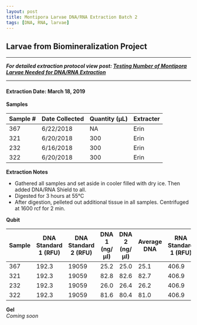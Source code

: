 ```yaml
---
layout: post
title: Montipora Larvae DNA/RNA Extraction Batch 2
tags: [DNA, RNA, larvae]
---
```


## Larvae from Biomineralization Project

--- 
***For detailed extraction protocol view post: [Testing Number of Montipora Larvae Needed for DNA/RNA Extraction](https://meschedl.github.io/MESPutnam_Open_Lab_Notebook/Montipora-Larvae-DNA-RNA-Test/)***

---


#### Extraction Date: March 18, 2019
**Samples**

|Sample #|Date Collected|Quantity (µL)|Extracter|
|-----|-------|------|------|
|367|6/22/2018|NA|Erin|
|321|6/20/2018|300|Erin|
|232|6/16/2018|300|Erin|
|322|6/20/2018|300|Erin|

**Extraction Notes**
- Gathered all samples and set aside in cooler filled with dry ice. Then added DNA/RNA Shield to all.
- Digested for 3 hours at 55°C
- After digestion, pelleted out additional tissue in all samples. Centrifuged at 1600 rcf for 2 min.

**Qubit** 

|Sample|DNA Standard 1 (RFU)|DNA Standard 2 (RFU)|DNA 1 (ng/µl)|DNA 2 (ng/µl)|Average DNA| RNA Standard 1 (RFU)| RNA Standard 2 (RFU)| RNA 1 (ng/µl)|RNA 2 (ng/ul)|Average RNA|
|------|----------|----------|-------------|-------------|-------------|-------------|----|----|----|----|
|367|192.3|19059|25.2|25.0|25.1|406.9|10912|30.0|30.6|30.3|
|321|192.3|19059|82.8|82.6|82.7|406.9|10912|73.2|73.8|73.5|
|232|192.3|19059|26.0|26.4|26.2|406.9|10912|43.4|43.2|43.3|
|322|192.3|19059|81.6|80.4|81.0|406.9|10912|74.6|75.2|74.9|


**Gel**  
*Coming soon*


